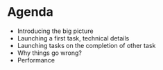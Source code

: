 # Agenda

-   Introducing the big picture
-   Launching a first task, technical details
-   Launching tasks on the completion of other task
-   Why things go wrong?
-   Performance
